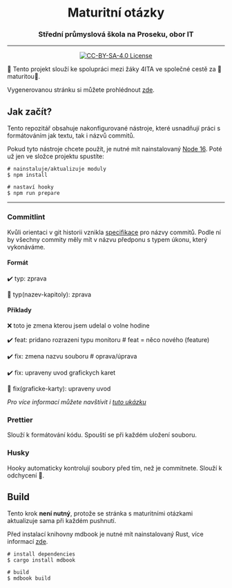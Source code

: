 <h1 align="center">Maturitní otázky</h1>
<h3 align="center">Střední průmyslová škola na Proseku, obor IT</h3>

---

<p align="center">
  <a href="https://github.com/iTzBoboCz/maturitni-otazky">
    <img alt="CC-BY-SA-4.0 License" src="https://img.shields.io/github/license/iTzBoboCz/maturitni-otazky.svg"/>
  </a>
</p>

:rocket: Tento projekt slouží ke spolupráci mezi žáky 4ITA ve společné cestě za :hear_no_evil:maturitou:hear_no_evil:.

Vygenerovanou stránku si můžete prohlédnout [zde](https://itzbobocz.github.io/maturitni-otazky/).

## Jak začít?

Tento repozitář obsahuje nakonfigurované nástroje, které usnadňují práci s formátováním jak textu, tak i názvů commitů.

Pokud tyto nástroje chcete použít, je nutné mít nainstalovaný [Node 16](https://nodejs.org).
Poté už jen ve složce projektu spustíte:

```
# nainstaluje/aktualizuje moduly
$ npm install

# nastaví hooky
$ npm run prepare
```

---

### Commitlint

Kvůli orientaci v git historii vznikla [specifikace](https://www.conventionalcommits.org/en/v1.0.0/) pro názvy commitů. Podle ní by všechny commity měly mít v názvu předponu s typem úkonu, který vykonáváme.

#### Formát

:heavy_check_mark: typ: zprava

:crown: typ(nazev-kapitoly): zprava

#### Příklady

:x: toto je zmena kterou jsem udelal o volne hodine

:heavy_check_mark: feat: pridano rozrazeni typu monitoru # feat = něco nového (feature)

:heavy_check_mark: fix: zmena nazvu souboru # oprava/úprava

:heavy_check_mark: fix: upraveny uvod grafickych karet

:crown: fix(graficke-karty): upraveny uvod

_Pro více informací můžete navštívit i [tuto ukázku](https://gist.github.com/joshbuchea/6f47e86d2510bce28f8e7f42ae84c716)_

### Prettier

Slouží k formátování kódu. Spouští se při každém uložení souboru.

### Husky

Hooky automaticky kontrolují soubory před tím, než je commitnete. Slouží k odchycení :bug:.

## Build

Tento krok **není nutný**, protože se stránka s maturitními otázkami aktualizuje sama při každém pushnutí.

Před instalací knihovny mdbook je nutné mít nainstalovaný Rust, více informací [zde](https://www.rust-lang.org/tools/install).

```
# install dependencies
$ cargo install mdbook

# build
$ mdbook build
```
